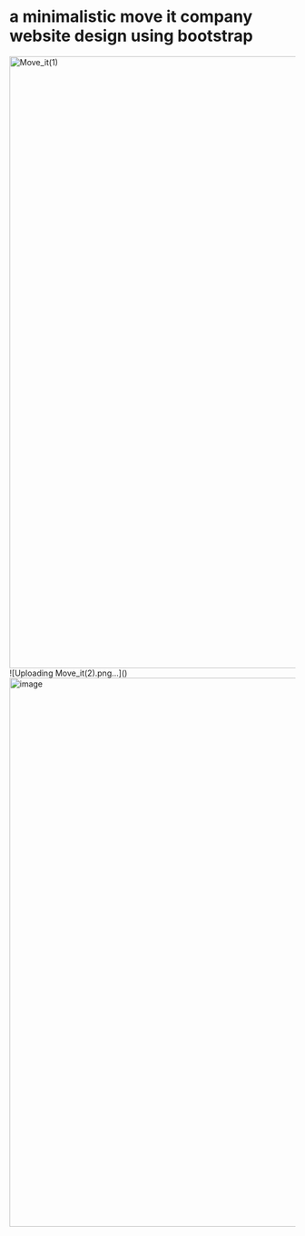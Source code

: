 # a minimalistic move it company website design using bootstrap
<img width="1918" height="1078" alt="Move_it(1)" src="https://github.com/user-attachments/assets/137852bc-26a6-4b04-9c8c-c7de32a471c3" />
![Uploading Move_it(2).png…]()
<img width="1912" height="967" alt="image" src="https://github.com/user-attachments/assets/37759a15-9b13-455c-82c4-0ea4fbbdb433" />
